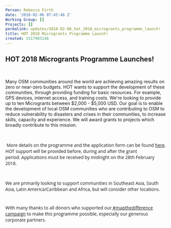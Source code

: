 ```yaml
---
Person: Rebecca Firth
date: '2018-02-06 07:45:46 Z'
Working Group: []
Projects: []
permalink: updates/2018-02-06_hot_2018_microgrants_programme_launch!
title: HOT 2018 Microgrants Programme Launch!
created: 1517903146
---
```

<h2>HOT 2018 Microgrants Programme Launches!</h2><p>&nbsp;</p><p>Many OSM communities around the world are achieving amazing results on zero or near-zero budgets. HOT wants to support the development of these communities, through providing funding for basic resources. For example, GPS devices, internet access, and training costs. We're looking to provide up to ten Microgrants between $2,000 - $5,000 USD. Our goal is to enable the development of local OSM communities who are contributing to OSM to reduce vulnerability to disasters and crises in their communities, to increase skills, capacity and experience. We will award grants to projects which broadly contribute to this mission.</p><p>&nbsp;</p><p>&nbsp;<span style="font-family: 'Open Sans', Arial, sans-serif; font-size: 14px; font-style: normal; font-variant-ligatures: normal; font-variant-caps: normal; font-weight: 400;">More details on the programme and the application form can be found&nbsp;</span><a style="font-family: 'Open Sans', Arial, sans-serif; font-size: 14px; font-style: normal; font-variant-ligatures: normal; font-variant-caps: normal; font-weight: 400;" href="https://docs.google.com/document/d/1apIgfGFww8-DspWY0RmMXar3KoP8QUPjFjtIVuO93DU/edit#" target="_blank" data-saferedirecturl="https://www.google.com/url?hl=en&amp;q=https://docs.google.com/document/d/1s9ltOxx_0jkJdQW1uqv9oXoF8cV9ryK8TH87Vv4de4M/edit&amp;source=gmail&amp;ust=1486139037051000&amp;usg=AFQjCNFqTDt-xou07OE2quCiL2wfzXoGYw">here</a><span style="font-family: 'Open Sans', Arial, sans-serif; font-size: 14px; font-style: normal; font-variant-ligatures: normal; font-variant-caps: normal; font-weight: 400;">. HOT support will be provided before, during and after the grant period.</span><span style="font-family: 'Open Sans', Arial, sans-serif; font-size: 14px; font-style: normal; font-variant-ligatures: normal; font-variant-caps: normal; font-weight: 400;">&nbsp;</span><span style="font-family: 'Open Sans', Arial, sans-serif; font-size: 14px; font-style: normal; font-variant-ligatures: normal; font-variant-caps: normal; font-weight: 400;">Applications must be received by midnight on the 28th February 2018.&nbsp;</span></p><p style="font-style: normal; font-variant-ligatures: normal; font-variant-caps: normal; font-weight: 400; font-size: 14px; font-family: 'Open Sans', Arial, sans-serif; margin-top: 10px !important; margin-bottom: 10px !important;">&nbsp;</p><p style="font-style: normal; font-variant-ligatures: normal; font-variant-caps: normal; font-weight: 400; font-size: 14px; font-family: 'Open Sans', Arial, sans-serif; margin-top: 10px !important; margin-bottom: 10px !important;">We are primarily looking to support communities in Southeast Asia, South Asia, Latin America/Caribbean and Africa, but will consider other locations.</p><p style="font-style: normal; font-variant-ligatures: normal; font-variant-caps: normal; font-weight: 400; font-size: 14px; font-family: 'Open Sans', Arial, sans-serif; margin-top: 10px !important; margin-bottom: 10px !important;">&nbsp;</p><p style="font-style: normal; font-variant-ligatures: normal; font-variant-caps: normal; font-weight: 400; font-size: 14px; font-family: 'Open Sans', Arial, sans-serif; margin-top: 10px !important; margin-bottom: 10px !important;">With many thanks to all donors who supported our<a href="https://hotosm.org/donate" target="_blank">&nbsp;</a><a href="https://hotosm.org/donate" target="_blank">#mapthedifference campaign</a>&nbsp;to make this programme possible, especially our generous corporate partners.</p>
